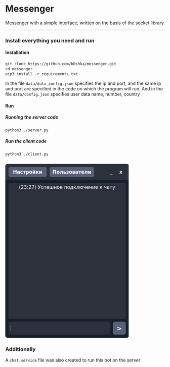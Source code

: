 # Messenger
Messenger with a simple interface, written on the basis of the socket library
____
### Install everything you need and run
#### Installation
```
git clone https://github.com/b0shka/messenger.git
cd messenger
pip3 install -r requirements.txt
```
In the file `data/data_config.json` specifies the ip and port, and the same ip and port are specified in the code on which the program will run. And in the file `data/config.json` specifies user data name, number, country
#### Run
##### Running the server code
```
python3 ./server.py
```
##### Run the client code
```
python3 ./client.py
```
![alt text](style/image.png)

### Additionally
A `chat.service` file was also created to run this bot on the server
